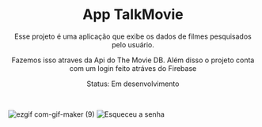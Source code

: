 <h1 align="center">App TalkMovie</h1>

<p align="center">Esse projeto é uma aplicação que exibe os dados de filmes pesquisados pelo usuário.</p>

<p align="center">Fazemos isso atraves da Api do The Movie DB. Além disso o projeto conta com um login feito atráves do Firebase</p>

<p align="center">Status: Em desenvolvimento</p>

<br>

<!-- GIF-->
![ezgif com-gif-maker (9)](https://user-images.githubusercontent.com/85464545/191320934-62870a61-b8df-40c3-9c96-27a2d2164e3c.gif)
![Esqueceu a senha](https://user-images.githubusercontent.com/95131167/192845520-a0903ffe-a505-4a37-bebd-f612d1d9a56d.gif)


